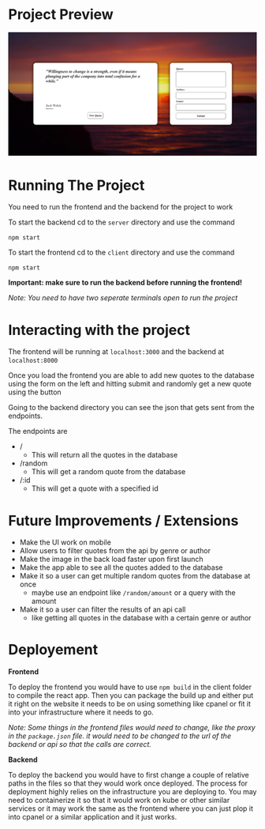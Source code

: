 # Project Preview

![A preview of the app with a sunset background and two cards on the foreground, one with a quote and one containing a form to submit a quote](screenshots/preview.PNG)

# Running The Project

You need to run the frontend and the backend for the project to work

To start the backend cd to the `server` directory and use the command

```
npm start
```

To start the frontend cd to the `client` directory and use the command

```
npm start
```

**Important: make sure to run the backend before running the frontend!**

*Note: You need to have two seperate terminals open to run the project*

# Interacting with the project

The frontend will be running at `localhost:3000` and the backend at `localhost:8000`

Once you load the frontend
you are able to add new quotes to the database using the form on the left and hitting submit
and randomly get a new quote using the button

Going to the backend directory you can see the json that gets sent from the endpoints.

The endpoints are
- /
    - This will return all the quotes in the database
- /random
    - This will get a random quote from the database
- /:id
    - This will get a quote with a specified id

# Future Improvements / Extensions

- Make the UI work on mobile
- Allow users to filter quotes from the api by genre or author
- Make the image in the back load faster upon first launch
- Make the app able to see all the quotes added to the database
- Make it so a user can get multiple random quotes from the database at once
    - maybe use an endpoint like `/random/amount` or a query with the amount
- Make it so a user can filter the results of an api call
    - like getting all quotes in the database with a certain genre or author
    
# Deployement

**Frontend**

To deploy the frontend you would have to use `npm build` in the client folder to compile the react app.
Then you can package the build up and either put it right on the website it needs to be on using something like cpanel or fit it into your infrastructure where it needs to go.

*Note: Some things in the frontend files would need to change, like the proxy in the `package.json` file. it would need to be changed to the url of the backend or api so that the calls are correct.*

**Backend**

To deploy the backend you would have to first change a couple of relative paths in the files so that they would work once deployed. The process for deployment highly relies on the infrastructure you are deploying to. You may need to containerize it so that it would work on kube or other similar services or it may work the same as the frontend where you can just plop it into cpanel or a similar application and it just works.